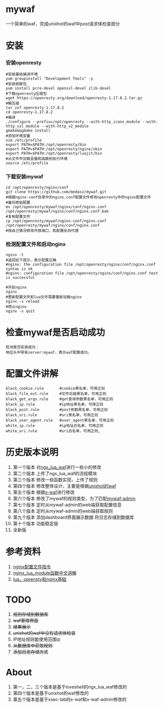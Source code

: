 # mywaf
一个简单的waf，完成unixhot的waf中post请求体检查部分

# 安装
### 安装openresty
```shell
#安装基础编译环境
yum groupinstall "Development Tools" -y
#安装依赖包
yum install pcre-devel openssl-devel zlib-devel
#下载openresty压缩包
wget https://openresty.org/download/openresty-1.17.8.2.tar.gz
#解压缩
tar zxf openresty-1.17.8.2
cd openresty-1.17.8.2
#编译
./configure --prefix=/opt/openresty --with-http_iconv_module --with-http_ssl_module --with-http_v2_module
gmake&&gmake install
#添加环境变量
vim /etc/profile
export PATH=$PATH:/opt/openresty/bin
export PATH=$PATH:/opt/openresty/nginx/sbin
export PATH=$PATH:/opt/openresty/luajit/bin
#从文件中加载变量和函数到执行环境
source /etc/profile
```

### 下载安装mywaf
```shell
cd /opt/openresty/nginx/conf
git clone https://github.com/medasz/mywaf.git
#根据nginx-conf目录中的nginx.conf配置文件修改openresty中的nginx配置文件
#备份原始配置
mv /opt/openresty/mywaf/nginx/conf/nginx.conf /opt/openresty/mywaf/nginx/conf/nginx.conf.bak
#复制配置文件
cp /opt/openresty/mywaf/nginx-conf/nginx.conf /opt/openresty/mywaf/nginx/conf/nginx.conf 
#按自己情况修改开放端口，和配置反向代理
```
### 检测配置文件和启动nginx
```shell
nginx -t
#返回如下提示，表示配置正确
#nginx: the configuration file /opt/openresty/nginx/conf/nginx.conf syntax is ok
#nginx: configuration file /opt/openresty/nginx/conf/nginx.conf test is successful

#开启nginx
nginx
#更新配置文件和lua文件需要重新加载nginx
nginx -s reload
#停止nginx
nginx -s quit
```

# 检查mywaf是否启动成功
```shell
检测是否安装成功：
响应头中带有server:mywaf，表示waf配置成功。
```

# 配置文件讲解
```
black_cookie.rule 		#cookie黑名单，可用正则
black_file_ext.rule 	#文件后缀黑名单，可用正则
black_get_args.rule 	#get查询参数黑名单，可用正则
black_ip.rule 			#ip地址黑名单，可用正则
black_post.rule 		#post参数黑名单，可用正则
black_uri.rule 			#uri黑名单，可用正则
black_user_agent.rule 	#user_agent黑名单，可用正则
white_ip.rule 			#ip地址白名单，可用正则
white_uri.rule 			#uri白名单，可用正则,
```

# 历史版本说明
1. 第一个版本
对[ngx_lua_waf](https://github.com/loveshell/ngx_lua_waf)进行一些小的修改
2. 第二个版本
上传了ngx_lua_waf的流程模块
3. 第三个版本
修改一些函数实现，上传了规则
4. 第四个版本
修改整体设计，主要是根据[unixhot的waf](https://github.com/unixhot/waf.git)
5. 第五个版本
根据[x-waf](https://github.com/xsec-lab/x-waf)进行修改
6. 第六个版本
修改了mywaf的规则类型，为了匹配[mywaf-admin](https://github.com/medasz/mywaf-admin)
7. 第七个版本
定时从mywaf-admin的web端获取配置信息
8. 第八个版本
定时从mywaf-admin的web端获取规则
9. 第九个版本
添加dashboard界面展示数据
将日志存储到数据库
10. 第十个版本
功能稳定版
11. 全新版


# 参考资料
1. [nginx配置文件指令](https://nginx.org/en/docs/)
2. [nginx_lua_module函数中文讲解](https://github.com/iresty/nginx-lua-module-zh-wiki)
3. [lua，oprensty和nginx基础](https://moonbingbing.gitbooks.io/openresty-best-practices/content/)

# TODO
1. <del>规则存储到数据库</del>
2. <del>waf管理界面</del>
3. <del>结果展示</del>
4. <del>unixhot的waf中没有请求体检查</del>
5. IP地址规则能使用范围ip
6. <del>从数据库中获取规则</del>
7. <del>添加日志存储方式</del>

# About
1. 第一，二，三个版本是基于loveshell的ngx_lua_waf修改的
2. 第四个版本是基于unixhot的waf修改的
3. 第五个版本是基于xsec-lab的x-waf和x-waf-admin修改的